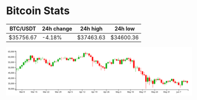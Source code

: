 # Bitcoin Stats

BTC/USDT|24h change|24h high|24h low|
|---|---|---|---|
|$35756.67|-4.18%|$37463.63|$34600.36|

<img src="./chart.svg">
